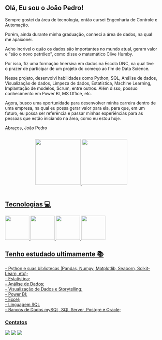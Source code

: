 ## Olá, Eu sou o João Pedro! 
Sempre gostei da área de tecnologia, então cursei Engenharia de Controle e Automação.

Porém, ainda durante minha graduação, conheci a área de dados, na qual me apaixonei.

Acho incrível o quão os dados são importantes no mundo atual, geram valor e "são o novo petróleo", como disse o matemático Clive Humby.

Por isso, fiz uma formação Imersiva em dados na Escola DNC, na qual tive o prazer de participar de um projeto do começo ao fim de Data Science.

Nesse projeto, desenvolvi habilidades como Python, SQL, Análise de dados, Visualização de dados, Limpeza de dados, Estatística, Machine Learning, Implantação de modelos, Scrum, entre outros. Além disso, possuo conhecimento em Power BI, MS Office, etc. 

Agora, busco uma oportunidade para desenvolver minha carreira dentro de uma empresa, na qual eu possa gerar valor para ela, para que, em um futuro, eu possa ser referência e passar minhas experiências para as pessoas que estão iniciando na área, como eu estou hoje.

Abraços,
João Pedro

 ##
  <div align="center">
    <a href="https://github.com/jpgeliziario">
    <img height="150em" src="https://github-readme-stats.vercel.app/api?username=jpgeliziario&show_icons=true&theme=onedark&include_all_commits=true&count_private=true"/>
    <img height="150em" src="https://github-readme-stats.vercel.app/api/top-langs/?username=jpgeliziario&layout-compact&langs_count-16&theme=onedark"/>
   </div>
  <div style="display: inline_block"><br>

## Tecnologias 💻
<div>
  <img src="https://user-images.githubusercontent.com/92681013/186992496-8bc7ffa0-6b4f-4a0d-9393-a9d7adf7d32c.png" width="80" height=80"/>
  <img src="https://user-images.githubusercontent.com/92681013/186993387-c269e608-e50f-4847-b0d4-d6b03c323a55.png" width="80" height=80"/>
  <img src="https://user-images.githubusercontent.com/92681013/186993834-380fe8a4-4f1a-4bc4-8f42-a2940b1f6d52.png" width="80" height=80"/>
  <img src="https://user-images.githubusercontent.com/92681013/186994008-76bce594-43ab-4774-877a-71b18aab7e42.png" width="80" height=80"/>
</div>

## Tenho estudado ultimamente 📚  
<div>
- Python e suas bibliotecas (Pandas, Numpy, Matplotlib, Seaborn, Scikit-Learn, etc);</br>
- Estatística;</br>
- Análise de Dados;</br>
- Visualização de Dados e  Storytelling;</br>
- Power BI;</br>
- Excel;</br>
- Linguagem SQL</br>
- Bancos de Dados mySQL, SQL Server, Postgre e Oracle;</br>
</div>

### Contatos
<div>
<a href="https://www.instagram.com/joao_eliziario/" target="_blank"><img src="https://img.shields.io/badge/-Instagram-%23E4405F?style=for-the-badge&logo=instagram&logoColor=white" target="_blank"></a>
<a href = "mailto:jpgeliziario@gmail.com"><img src="https://img.shields.io/badge/Gmail-D14836?style=for-the-badge&logo=gmail&logoColor=white" target="_blank"></a>
<a href="https://www.linkedin.com/in/joaopedrogarciaeliziario" target="_blank"><img src="https://img.shields.io/badge/-LinkedIn-%230077B5?style=for-the-badge&logo=linkedin&logoColor=white" target="_blank"></a>   
</div>


